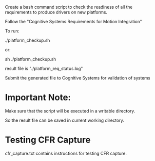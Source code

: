 Create a bash command script to check the readiness of all the requirements to produce drivers on new platforms.

Follow the "Cognitive  Systems Requirements for Motion Integration" 

To run:

./platform_checkup.sh 

or:

sh ./platform_checkup.sh

result file is "./platform_req_status.log"

Submit the generated file to Cognitive Systems for validation of systems

# Important Note: 

Make sure that the script will be executed in a writable directory.

So the result file can be saved in current working directory.

# Testing CFR Capture

cfr_capture.txt contains instructions for testing CFR capture.

